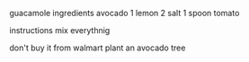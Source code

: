guacamole
ingredients
avocado 1
lemon 2
salt 1 spoon
tomato

instructions
mix everythnig

don't buy it from walmart
plant an avocado tree


